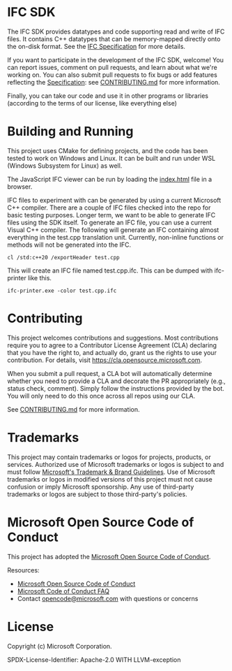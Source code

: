 # IFC SDK

The IFC SDK provides datatypes and code supporting read and write of IFC files. 
It contains C++ 
datatypes that can be memory-mapped directly onto the on-disk format.
See the [IFC Specification](https://github.com/microsoft/ifc-spec) for more details.

If you want to participate in the development of the IFC SDK, welcome! You can report issues, comment on pull requests, and learn about what we're working on. You can also submit pull requests to fix bugs or add features reflecting the [Specification](https://github.com/microsoft/ifc-spec): see [CONTRIBUTING.md](CONTRIBUTING.md) for more information.

Finally, you can take our code and use it in other programs or libraries (according to the terms of our license, like everything else)

# Building and Running
This project uses CMake for defining projects, and the code has been tested to work on Windows and Linux. It can be built and run under WSL (Windows Subsystem for Linux) as well.

The JavaScript IFC viewer can be run by loading the [index.html](samples/sgraph-js/index.html) file in a browser.

IFC files to experiment with can be generated by using a current Microsoft C++ compiler. There are
a couple of IFC files checked into the repo for basic testing purposes. Longer term, we want to be
able to generate IFC files using the SDK itself. To generate an IFC file, you can use a current Visual C++ compiler. The following will generate an IFC containing almost everything in the test.cpp translation unit. Currently, non-inline functions or methods will not be generated into the IFC.

```shell
cl /std:c++20 /exportHeader test.cpp
```

This will create an IFC file named test.cpp.ifc. This can be dumped with ifc-printer like this.

```shell
ifc-printer.exe -color test.cpp.ifc
```

# Contributing
This project welcomes contributions and suggestions. Most contributions require you to agree to a Contributor License Agreement (CLA) declaring that you have the right to, and actually do, grant us the rights to use your contribution. For details, visit https://cla.opensource.microsoft.com.

When you submit a pull request, a CLA bot will automatically determine whether you need to provide a CLA and decorate the PR appropriately (e.g., status check, comment). Simply follow the instructions provided by the bot. You will only need to do this once across all repos using our CLA.

See [CONTRIBUTING.md](CONTRIBUTING.md) for more information.

# Trademarks

This project may contain trademarks or logos for projects, products, or services. Authorized use of Microsoft 
trademarks or logos is subject to and must follow 
[Microsoft's Trademark & Brand Guidelines](https://www.microsoft.com/en-us/legal/intellectualproperty/trademarks/usage/general).
Use of Microsoft trademarks or logos in modified versions of this project must not cause confusion or imply Microsoft sponsorship.
Any use of third-party trademarks or logos are subject to those third-party's policies.

# Microsoft Open Source Code of Conduct

This project has adopted the [Microsoft Open Source Code of Conduct](https://opensource.microsoft.com/codeofconduct/).

Resources:

- [Microsoft Open Source Code of Conduct](https://opensource.microsoft.com/codeofconduct/)
- [Microsoft Code of Conduct FAQ](https://opensource.microsoft.com/codeofconduct/faq/)
- Contact [opencode@microsoft.com](mailto:opencode@microsoft.com) with questions or concerns

# License

Copyright (c) Microsoft Corporation.

SPDX-License-Identifier: Apache-2.0 WITH LLVM-exception
